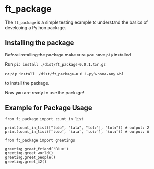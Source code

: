 # ft_package

The `ft_package` is a simple testing example to understand the basics of developing a Python package.

## Installing the package
Before installing the package make sure you have `pip` installed.

Run `pip install ./dist/ft_package-0.0.1.tar.gz`

or `pip install ./dist/ft_package-0.0.1-py3-none-any.whl`

to install the package.

Now you are ready to use the package!


## Example for Package Usage

```
from ft_package import count_in_list

print(count_in_list(["toto", "tata", "toto"], "toto")) # output: 2
print(count_in_list(["toto", "tata", "toto"], "tutu")) # output: 0
```

```
from ft_package import greetings

greeting.greet_friend('Blue')
greeting.greet_world()
greeting.greet_people()
greeting.greet_42()
```
